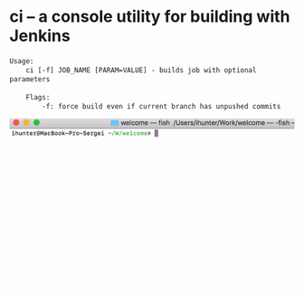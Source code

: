 # ci – a console utility for building with Jenkins

```
Usage:
    ci [-f] JOB_NAME [PARAM=VALUE] - builds job with optional parameters

    Flags:
        -f: force build even if current branch has unpushed commits
```

![Demo Video](/ci-demo.gif)
